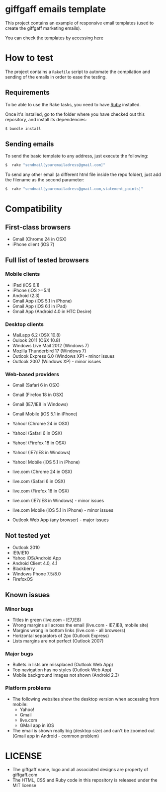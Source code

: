 # giffgaff emails template

This project contains an example of responsive email templates (used to create the giffgaff marketing emails).

You can check the templates by accessing [here](http://rafeca.com/email-templates)

# How to test

The project contains a `Rakefile` script to automate the compilation and sending of the emails
in order to ease the testing.

## Requirements

To be able to use the Rake tasks, you need to have [Ruby](http://www.ruby-lang.org/) installed.

Once it's installed, go to the folder where you have checked out this repository, and install its dependencies:

```bash
$ bundle install
```

## Sending emails

To send the basic template to any address, just execute the following:

```bash
$  rake "sendmail[youremailadress@gmail.com]"
```

To send any other email (a different html file inside the repo folder), just add the filename as the second parameter:

```bash
$  rake "sendmail[youremailadress@gmail.com,statement_points]"
```

# Compatibility

## First-class browsers

* Gmail (Chrome 24 in OSX)
* iPhone client (iOS 7)

## Full list of tested browsers

### Mobile clients

* iPad (iOS 6.1)
* iPhone (iOS >=5.1)
* Android (2.3)
* Gmail App (iOS 5.1 in iPhone)
* Gmail App (iOS 6.1 in iPad)
* Gmail App (Android 4.0 in HTC Desire)

### Desktop clients

* Mail.app 6.2 (OSX 10.8)
* Oulook 2011 (OSX 10.8)
* Windows Live Mail 2012 (Windows 7)
* Mozilla Thunderbird 17 (Windows 7)
* Outlook Express 6.0 (Windows XP) - minor issues
* Outlook 2007 (Windows XP) - minor issues

### Web-based providers

* Gmail (Safari 6 in OSX)
* Gmail (Firefox 18 in OSX)
* Gmail (IE7/IE8 in Windows)
* Gmail Mobile (iOS 5.1 in iPhone)
* Yahoo! (Chrome 24 in OSX)
* Yahoo! (Safari 6 in OSX)
* Yahoo! (Firefox 18 in OSX)
* Yahoo! (IE7/IE8 in Windows)
* Yahoo! Mobile (iOS 5.1 in iPhone)
* live.com (Chrome 24 in OSX)
* live.com (Safari 6 in OSX)
* live.com (Firefox 18 in OSX)
* live.com (IE7/IE8 in Windows) - minor issues
* live.com Mobile (iOS 5.1 in iPhone) - minor issues

* Outlook Web App (any browser) - major issues

## Not tested yet

* Outlook 2010
* IE9/IE10
* Yahoo iOS/Android App
* Android Client 4.0, 4.1
* Blackberry
* Windows Phone 7.5/8.0
* FirefoxOS

## Known issues

### Minor bugs

- Titles in green (live.com - IE7,IE8)
- Wrong margins all across the email (live.com - IE7,IE8, mobile site)
- Margins wrong in bottom links (live.com - all browsers)
- Horizontal separators of 2px (Outlook Express)
- Lists margins are not perfect (Outlook 2007)


### Major bugs

- Bullets in lists are missplaced (Outlook Web App)
- Top navigation has no styles (Outlook Web App)
- Mobile background images not shown (Android 2.3)

### Platform problems

- The following websites show the desktop version when accessing from mobile:
  * Yahoo!
  * Gmail
  * live.com
  * GMail app in iOS
- The email is shown really big (desktop size) and can't be zoomed out (Gmail app in Android - common problem)

# LICENSE

* The giffgaff name, logo and all associated designs are property of giffgaff.com
* The HTML, CSS and Ruby code in this repository is released under the MIT license
